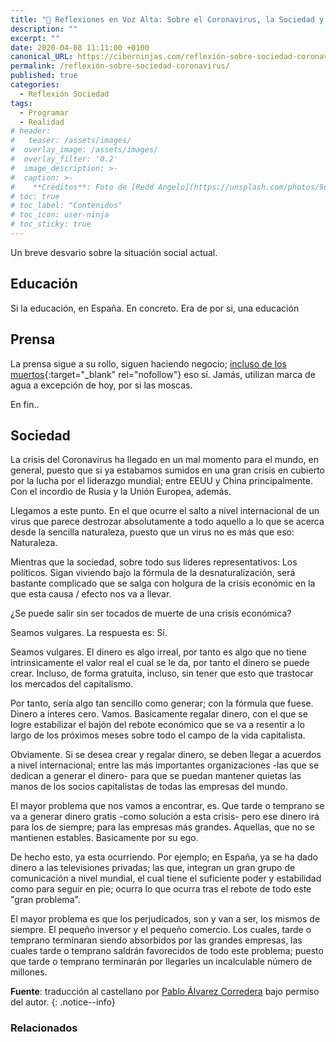 ```yaml
---
title: "📢 Reflexiones en Voz Alta: Sobre el Coronavirus, la Sociedad y la Economía"
description: ""
excerpt: ""
date: 2020-04-08 11:11:00 +0100
canonical_URL: https://ciberninjas.com/reflexión-sobre-sociedad-coronavirus/
permalink: /reflexión-sobre-sociedad-coronavirus/
published: true
categories:
  - Reflexión Sociedad
tags:
  - Programar
  - Realidad
# header:
#   teaser: /assets/images/
#  overlay_image: /assets/images/
#  overlay_filter: '0.2'
#  image_description: >-
#  caption: >-
#    **Créditos**: Foto de [Redd Angelo](https://unsplash.com/photos/9o8YdYGTT64) en [Unsplash](https://unsplash.com/@reddangelo)
# toc: true
# toc_label: "Contenidos"
# toc_icon: user-ninja
# toc_sticky: true
---
```


Un breve desvario sobre la situación social actual.

## Educación

Si la educación, en España. En concreto. Era de por si, una educación 

## Prensa

La prensa sigue a su rollo, siguen haciendo negocio; [incluso de los muertos](https://www.marca.com/tiramillas/actualidad/2020/04/08/5e8d7b23268e3e706f8b45f0.html){:target="_blank" rel="nofollow"} eso sí. Jamás, utilizan marca de agua a excepción de hoy, por si las moscas.

En fin..

## Sociedad

La crisis del Coronavirus ha llegado en un mal momento para el mundo, en general, puesto que si ya estabamos sumidos en una gran crisis en cubierto por la lucha por el liderazgo mundial; entre EEUU y China principalmente. Con el incordio de Rusia y la Unión Europea, además.

Llegamos a este punto. En el que ocurre el salto a nivel internacional de un virus que parece destrozar absolutamente a todo aquello a lo que se acerca desde la sencilla naturaleza, puesto que un virus no es más que eso: Naturaleza.

Mientras que la sociedad, sobre todo sus líderes representativos: Los políticos. Sigan viviendo bajo la fórmula de la desnaturalización, será bastante complicado que se salga con holgura de la crisis económic en la que esta causa / efecto nos va a llevar. 

¿Se puede salir sin ser tocados de muerte de una crisis económica?

Seamos vulgares. La respuesta es: Sí.

Seamos vulgares. El dinero es algo irreal, por tanto es algo que no tiene intrinsicamente el valor real el cual se le da, por tanto el dinero se puede crear. Incluso, de forma gratuita, incluso, sin tener que esto que trastocar los mercados del capitalismo.

Por tanto, sería algo tan sencillo como generar; con la fórmula que fuese. Dinero a interes cero. Vamos. Basicamente regalar dinero, con el que se logre estabilizar el bajón del rebote económico que se va a resentir a lo largo de los próximos meses sobre todo el campo de la vida capitalista.

Obviamente. Si se desea crear y regalar dinero, se deben llegar a acuerdos a nivel internacional; entre las más importantes organizaciones -las que se dedican a generar el dinero- para que se puedan mantener quietas las manos de los socios capitalistas de todas las empresas del mundo.

El mayor problema que nos vamos a encontrar, es. Que tarde o temprano se va a generar dinero gratis -como solución a esta crisis- pero ese dinero irá para los de siempre; para las empresas más grandes. Aquellas, que no se mantienen estables. Basicamente por su ego. 

De hecho esto, ya esta ocurriendo. Por ejemplo; en España, ya se ha dado dinero a las televisiones privadas; las que, integran un gran grupo de comunicación a nivel mundial, el cual tiene el suficiente poder y estabilidad como para seguir en pie; ocurra lo que ocurra tras el rebote de todo este "gran problema".

El mayor problema es que los perjudicados, son y van a ser, los mismos de siempre. El pequeño inversor y el pequeño comercio. Los cuales, tarde o temprano terminaran siendo absorbidos por las grandes empresas, las cuales tarde o temprano saldrán favorecidos de todo este problema; puesto que tarde o temprano terminarán por llegarles un incalculable número de millones.

**Fuente**\: [](http://allendowney.blogspot.com.es/2018/02/learning-to-program-is-getting-harder.html "Aprender a Programar es Cada Vez Más Difícil por Allen Downey") traducci&oacute;n al castellano por [Pablo &Aacute;lvarez Corredera](https://kutt.it/ciberninjast) bajo permiso del autor.
{: .notice--info}

### Relacionados
